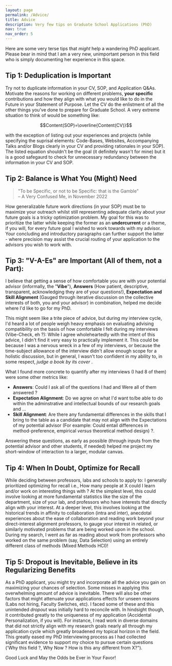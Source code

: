```yaml
---
layout: page
permalink: /Advice/
title: Advice
description: Very few tips on Graduate School Applications (PhD)
nav: true
nav_order: 5
---
```


Here are some very terse tips that _might_ help a wandering PhD applicant. Please bear in mind that I am a very new, unimportant person in this field who is simply documenting her experience in this space.

## Tip 1: Deduplication is Important

Try not to duplicate information in your CV, SOP, and Application Q&As. Motivate the reasons for working on different problems, **your specific** contributions and how they align with what you would like to do in the Future in your Statement of Purpose. Let the CV do the enlistment of all the other things you’ve done to prepare for Graduate School. A very extreme situation to think of would be something like:

$$Content(SOP)=\overline{Content(CV)}$$

with the exception of listing out your experiences and projects (while specifying the suprisal elements: Code-Bases, Websites, Accompanying Talks and/or Blogs clearly in your CV and providing rationales in your SOP). The listed equation shouldn't be the goal (it definitely wasn't for mine) but it is a good safegaurd to check for unnecessary redundancy between the information in your CV and SOP. 

## Tip 2: Balance is What You (Might) Need 
> "To be Specific, or not to be Specific: that is the Gamble"  
> – A Very Confused Me, in November 2022

How generalizable future work directions (in your SOP) must be to maximize your outreach whilst still representing adequate clarity about your future goals is a tricky optimization problem. My goal for this was to prioritize the latter while keeping the former as an **undercurrent** or a theme, if you will, for every future goal I wished to work towards with my advisor. Your concluding and introductory paragraphs can further support the latter - where precision may assist the crucial routing of your application to the advisors you wish to work with. 

## Tip 3: "V-A-Es" are Important (All of them, not a Part): 

I believe that getting a sense of how comfortable you are with your potential advisor (informally, the "**Vibe**"), **Answers** (How patient, descriptive, transparent, acknowledging they are of your questions!), **Expectation and Skill Alignment** (Gauged through iterative discussion on the collective interests of both, you and your advisor) in combination, helped me decide where I'd like to go for my PhD. 

This might seem like a trite piece of advice, but during my interview cycle, I'd heard a lot of people weigh heavy emphasis on evaluating advising compatibility on the basis of how comfortable I felt during my interviews (Vibe-Check, eh ?): While I agree wholeheartedly with the intent of this advice, I didn't find it very easy to practically implement it. This could be because I was a nervous wreck in a few of my interviews, or because the time-subject allowance of the interview didn't allow enough scope for a holistic discussion, but in general, I wasn't too confident in my ability to, in some respect, _judge a book by its cover_ . 

What I found more concrete to quantify after my interviews (I had 8 of them) were some other metrics like: 
- **Answers**: Could I ask all of the questions I had and Were all of them answered ?
- **Expectation Alignment**: Do we agree on what I'd want to/be able to do within the adminstrative and intellectual bounds of our research goals and ...
- **Skill Alignment**: Are there any fundamental differences in the skills that I bring to the table as a candidate that may not align with the Expectations of my potential advisor (For example: Could entail differences in method-preference, empirical _versus_ theoretical method design) ?.

Answering these questions, as early as possible (through inputs from the potential advisor and other students, if needed) helped me project my short-window of interaction to a larger, modular canvas. 


## Tip 4: When In Doubt, Optimize for Recall

While deciding between professors, labs and schools to apply to: I generally prioritized optimizing for recall i.e., How many people at X could I learn and/or work on interesting things with ? At the simplest level, this could involve looking at more fundamental statistics like the size of the department, size of your lab, and professors who have interests that directly align with your interest. At a deeper level, this involves looking at the historical trends in affinity to collaboration (intra and inter), anecdotal experiences about the ease of collaboration and reading work beyond your direct-interest alignment professors, to gauge your interest in related, or similarly motivated problems that are being worked upon in the school. During my search, I went as far as reading about work from professors who worked on the same problem (say, Data Selection) using an entirely different class of methods (Mixed Methods HCI)!


## Tip 5: Dropout is Inevitable, Believe in its Regularizing Benefits

As a PhD applicant, you might try and incorporate all the advice you gain on maximizing your chances of selection. Some misses in applying this overwhelming amount of advice is inevitable. There will also be other factors that might attenuate your applications effects for unseen reasons (Labs not hiring, Faculty Switches, etc). I faced some of these and this unintended _dropout_ was initially hard to reconcile with. In hindsight though, it contributed greatly to the uniqueness of my application (Accidental Personalization, if you will). For instance, I read work in diverse domains that did not strictly align with my research goals nearly all through my application cycle which greatly broadened my topical horizon in the field. This greatly eased my PhD Interviewing process as I had collected significant evidence to support my choice to pursue certain questions ('Why this field ?, Why Now ? How is this any different from X?"). 

Good Luck and May the Odds be Ever in Your Favor! 
